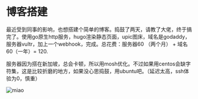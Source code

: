 # 博客搭建



最近受到同事的影响，也想搭建个简单的博客。捣鼓了两天，请教了大佬，终于搞完了。使用go原生http服务，hugo渲染静态页面，upic图床，域名是godaddy， 服务器vultr，加上一个webhook，完成。总花费：服务器60 （两个月） + 域名 60（一年）= 120.



服务器因为搭在新加坡，总会卡顿，所以用mosh优化。不过如果用centos会缺字符集，这是比较折磨的地方，如果没心思捣鼓，用ubuntu吧。（延迟太高，ssh体验为0，慎重）





![miao](https://i.loli.net/2020/12/13/iDma156IAdPG4Eo.jpg)